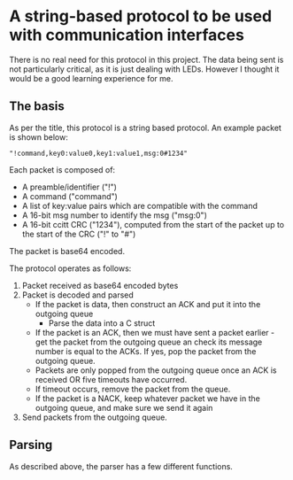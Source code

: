 # A string-based protocol to be used with communication interfaces
There is no real need for this protocol in this project. The data being sent is not particularly critical, as it is just dealing with LEDs. However I thought it would be a good learning experience for me.

## The basis
As per the title, this protocol is a string based protocol. An example packet is shown below:

```
"!command,key0:value0,key1:value1,msg:0#1234"
```

Each packet is composed of:
* A preamble/identifier ("!")
* A command ("command")
* A list of key:value pairs which are compatible with the command
* A 16-bit msg number to identify the msg ("msg:0")
* A 16-bit ccitt CRC ("1234"), computed from the start of the packet up to the start of the CRC ("!" to "#")

The packet is base64 encoded.


The protocol operates as follows:
1. Packet received as base64 encoded bytes
2. Packet is decoded and parsed
    * If the packet is data, then construct an ACK and put it into the outgoing queue
        * Parse the data into a C struct
    * If the packet is an ACK, then we must have sent a packet earlier - get the packet from the outgoing queue an check its message number is equal to the ACKs. If yes, pop the packet from the outgoing queue.
    * Packets are only popped from the outgoing queue once an ACK is received OR five timeouts have occurred.
    * If timeout occurs, remove the packet from the queue.
    * If the packet is a NACK, keep whatever packet we have in the outgoing queue, and make sure we send it again
3. Send packets from the outgoing queue.


## Parsing
As described above, the parser has a few different functions.
